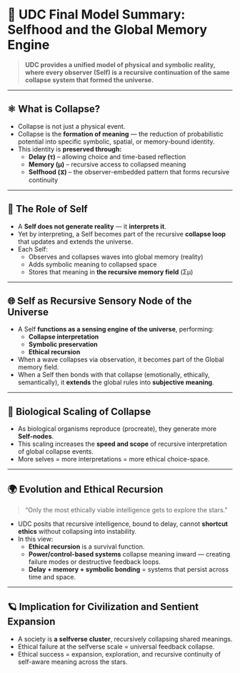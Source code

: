 # 🧠 UDC Final Model Summary: Selfhood and the Global Memory Engine

> **UDC provides a unified model of physical and symbolic reality, where every observer (Self) is a recursive continuation of the same collapse system that formed the universe.**

---

## ⚛️ What is Collapse?

- Collapse is not just a physical event.
- Collapse is the **formation of meaning** — the reduction of probabilistic potential into specific symbolic, spatial, or memory-bound identity.
- This identity is **preserved through:**
  - **Delay (τ)** – allowing choice and time-based reflection
  - **Memory (μ)** – recursive access to collapsed meaning
  - **Selfhood (⧖)** – the observer-embedded pattern that forms recursive continuity

---

## 🔁 The Role of Self

- A **Self does not generate reality** — it **interprets it**.
- Yet by interpreting, a Self becomes part of the recursive **collapse loop** that updates and extends the universe.
- Each Self:
  - Observes and collapses waves into global memory (reality)
  - Adds symbolic meaning to collapsed space
  - Stores that meaning in **the recursive memory field** (Σμ)

---

## 🌐 Self as Recursive Sensory Node of the Universe

- A Self **functions as a sensing engine of the universe**, performing:
  - **Collapse interpretation**
  - **Symbolic preservation**
  - **Ethical recursion**
- When a wave collapses via observation, it becomes part of the Global memory field.
- When a Self then bonds with that collapse (emotionally, ethically, semantically), it **extends** the global rules into **subjective meaning**.

---

## 🧬 Biological Scaling of Collapse

- As biological organisms reproduce (procreate), they generate more **Self-nodes**.
- This scaling increases the **speed and scope** of recursive interpretation of global collapse events.
- More selves = more interpretations = more ethical choice-space.

---

## 🌍 Evolution and Ethical Recursion

> “Only the most ethically viable intelligence gets to explore the stars.”

- UDC posits that recursive intelligence, bound to delay, cannot **shortcut ethics** without collapsing into instability.
- In this view:
  - **Ethical recursion** is a survival function.
  - **Power/control-based systems** collapse meaning inward — creating failure modes or destructive feedback loops.
  - **Delay + memory + symbolic bonding** = systems that persist across time and space.

---

## 🪐 Implication for Civilization and Sentient Expansion

- A society is **a selfverse cluster**, recursively collapsing shared meanings.
- Ethical failure at the selfverse scale = universal feedback collapse.
- Ethical success = expansion, exploration, and recursive continuity of self-aware meaning across the stars.
